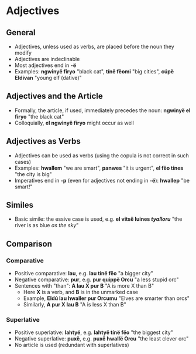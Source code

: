 # Adjectives

## General

+ Adjectives, unless used as verbs, are placed before the noun they modify
+ Adjectives are indeclinable
+ Most adjectives end in **-ë**
+ Examples: **ngwinyë firyo** "black cat", **tínë fëomi** "big cities", **cúpë Eldivan** "young elf (dative)"

## Adjectives and the Article

+ Formally, the article, if used, immediately precedes the noun: **ngwinyë el firyo** "the black cat"
+ Colloquially, **el ngwinyë firyo** might occur as well

## Adjectives as Verbs

+ Adjectives can be used as verbs (using the copula is not correct in such cases)
+ Examples: **hwallem** "we are smart", **panwes** "it is urgent", **el fëo tínes** "the city is big"
+ Imperatives end in **-p** (even for adjectives not ending in **-ë**): **hwallep** "be smart!"

## Similes

+ Basic simile: the essive case is used, e.g. **el vitsë luines _tyalloru_** "the river is as blue _as the sky_"

## Comparison

### Comparative

+ Positive comparative: **lau**, e.g. **lau tínë fëo** "a bigger city"
+ Negative comparative: **pur**, e.g. **pur quippë Orcu** "a less stupid orc"
+ Sentences with "than": **A lau X pur B** "A is more X than B"
  + Here **X** is a verb, and **B** is in the unmarked case
  + Example, **Eldú lau hwaller pur Orcumu** "Elves are smarter than orcs"
  + Similarly, **A pur X lau B** "A is less X than B"

### Superlative

+ Positive superlative: **lahtyë**, e.g. **lahtyë tínë fëo** "the biggest city"
+ Negative superlative: **puxë**, e.g. **puxë hwallë Orcu** "the least clever orc"
+ No article is used (redundant with superlatives)
